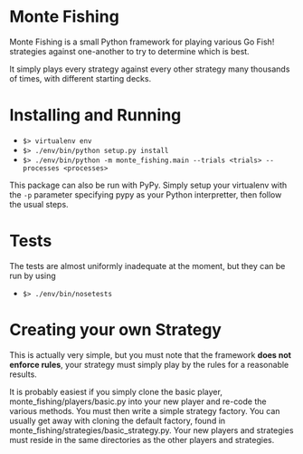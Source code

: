 Monte Fishing
=============

Monte Fishing is a small Python framework for playing various Go Fish! 
strategies against one-another to try to determine which is best.

It simply plays every strategy against every other strategy many thousands of 
times, with different starting decks.


Installing and Running
======================

  - `$> virtualenv env`
  - `$> ./env/bin/python setup.py install`
  - `$> ./env/bin/python -m monte_fishing.main --trials <trials> --processes <processes>`

This package can also be run with PyPy. Simply setup your virtualenv with 
the `-p` parameter specifying pypy as your Python interpretter, then follow the
usual steps.

Tests
=====

The tests are almost uniformly inadequate at the moment, but they can be run by using 

  - `$> ./env/bin/nosetests`


Creating your own Strategy
==========================

This is actually very simple, but you must note that the framework **does not 
enforce rules**, your strategy must simply play by the rules for a reasonable 
results.

It is probably easiest if you simply clone the basic player, 
monte_fishing/players/basic.py into your new player and re-code the various 
methods. You must then write a simple strategy factory. You can usually get 
away with cloning the default factory, found in 
monte_fishing/strategies/basic_strategy.py. Your new players and strategies 
must reside in the same directories as the other players and strategies.




